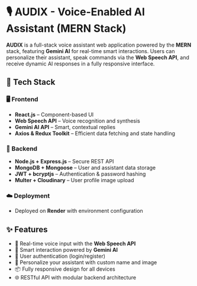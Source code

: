 # 🎙️ AUDIX - Voice-Enabled AI Assistant (MERN Stack)

**AUDIX** is a full-stack voice assistant web application powered by the **MERN** stack, featuring **Gemini AI** for real-time smart interactions. Users can personalize their assistant, speak commands via the **Web Speech API**, and receive dynamic AI responses in a fully responsive interface.

## 🧰 Tech Stack

### 🖥️ Frontend
- **React.js** – Component-based UI
- **Web Speech API** – Voice recognition and synthesis
- **Gemini AI API** – Smart, contextual replies
- **Axios & Redux Toolkit** – Efficient data fetching and state handling

### 🔐 Backend
- **Node.js + Express.js** – Secure REST API
- **MongoDB + Mongoose** – User and assistant data storage
- **JWT + bcryptjs** – Authentication & password hashing
- **Multer + Cloudinary** – User profile image upload

### ☁️ Deployment
- Deployed on **Render** with environment configuration


## ✨ Features

- 🎤 Real-time voice input with the **Web Speech API**
- 🤖 Smart interaction powered by **Gemini AI**
- 👤 User authentication (login/register)
- 🪪 Personalize your assistant with custom name and image
- 📦 Fully responsive design for all devices
- 🌐 RESTful API with modular backend architecture



